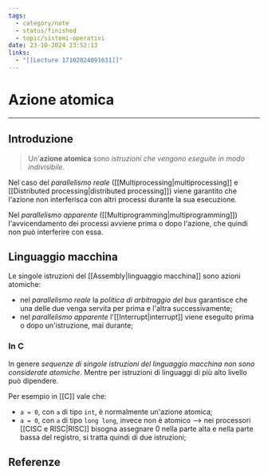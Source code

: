 ```yaml
---
tags:
  - category/note
  - status/finished
  - topic/sistemi-operativi
date: 23-10-2024 23:52:13
links:
  - "[[Lecture 17102024091631]]"
---
```

# Azione atomica
---
## Introduzione
> Un'**azione atomica** sono _istruzioni che vengono eseguite in modo indivisibile_.

Nel caso del _parallelismo reale_ ([[Multiprocessing|multiprocessing]] e [[Distributed processing|distributed processing]]) viene garantito che l'azione non interferisca con altri processi durante la sua esecuzione.

Nel _parallelismo apparente_ ([[Multiprogramming|multiprogramming]]) l'avvicendamento dei processi avviene prima o dopo l'azione, che quindi non può interferire con essa.

## Linguaggio macchina
Le singole istruzioni del [[Assembly|linguaggio macchina]] sono azioni atomiche:
- nel _parallelismo reale_ la _politica di arbitraggio del bus_ garantisce che una delle due venga servita per prima e l'altra successivamente;
- nel _parallelismo apparente_ l'[[Interrupt|interrupt]] viene eseguito prima o dopo un'istruzione, mai durante;

### In C
In genere _sequenze di singole istruzioni del linguaggio macchina non sono considerate atomiche_. Mentre per istruzioni di linguaggi di più alto livello può dipendere.

Per esempio in [[C]] vale che:
- `a = 0`, con `a` di tipo `int`, è normalmente un'azione atomica;
- `a = 0`, con `a` di tipo `long long`, invece non è atomico --> nei processori [[CISC e RISC|RISC]] bisogna assegnare 0 nella parte alta e nella parte bassa del registro, si tratta quindi di due istruzioni;

## Referenze